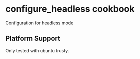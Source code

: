 configure\_headless cookbook
===============

Configuration for headless mode

Platform Support
----------------
Only tested with ubuntu trusty.
